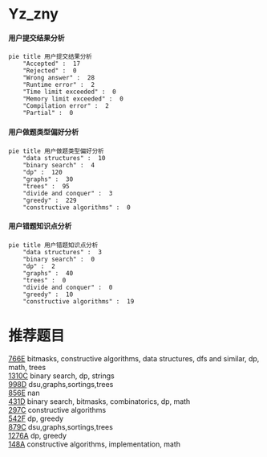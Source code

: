# Yz_zny

<!-- tabs:start -->



#### **用户提交结果分析**

```mermaid
pie title 用户提交结果分析
    "Accepted" :  17
    "Rejected" :  0
    "Wrong answer" :  28
    "Runtime error" :  2
    "Time limit exceeded" :  0
    "Memory limit exceeded" :  0
    "Compilation error" :  2
    "Partial" :  0
```

#### **用户做题类型偏好分析**

```mermaid
pie title 用户做题类型偏好分析
    "data structures" :  10
    "binary search" :  4
    "dp" :  120
    "graphs" :  30
    "trees" :  95
    "divide and conquer" :  3
    "greedy" :  229
    "constructive algorithms" :  0
```
#### **用户错题知识点分析**

```mermaid
pie title 用户错题知识点分析
    "data structures" :  3
    "binary search" :  0
    "dp" :  2
    "graphs" :  40
    "trees" :  0
    "divide and conquer" :  0
    "greedy" :  10
    "constructive algorithms" :  19
```



<!-- tabs:end -->
# 推荐题目
[766E](https://codeforces.com/contest/766/problem/E)		bitmasks,
                        constructive algorithms,
                        data structures,
                        dfs and similar,
                        dp,
                        math,
                        trees		  
[1310C](https://codeforces.com/contest/1310/problem/C)		binary search,
                        dp,
                        strings		  
[998D](https://codeforces.com/contest/998/problem/D)		dsu,graphs,sortings,trees		  
[856E](https://codeforces.com/contest/856/problem/E)		nan		  
[431D](https://codeforces.com/contest/431/problem/D)		binary search,
                        bitmasks,
                        combinatorics,
                        dp,
                        math		  
[297C](https://codeforces.com/contest/297/problem/C)		constructive algorithms		  
[542F](https://codeforces.com/contest/542/problem/F)		dp,
                        greedy		  
[879C](https://codeforces.com/contest/879/problem/C)		dsu,graphs,sortings,trees		  
[1276A](https://codeforces.com/contest/1276/problem/A)		dp,
                        greedy		  
[148A](https://codeforces.com/contest/148/problem/A)		constructive algorithms,
                        implementation,
                        math		  
